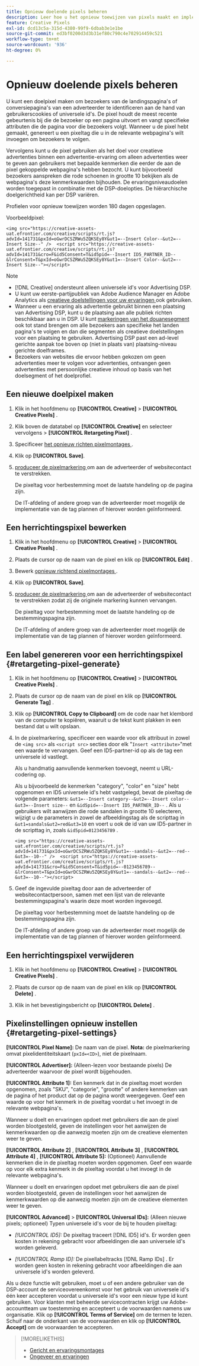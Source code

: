 ```yaml
---
title: Opnieuw doelende pixels beheren
description: Leer hoe u het opnieuw toewijzen van pixels maakt en implementeert voor gebruik als doel voor advertenties.
feature: Creative Pixels
exl-id: dcd13c5a-315d-4380-99f9-6dbab3e1e1be
source-git-commit: ed3bf0200d3d3b31ef80c790c4e702914459c521
workflow-type: tm+mt
source-wordcount: '936'
ht-degree: 0%

---
```


# Opnieuw doelende pixels beheren

<!-- Note to self: These aren't segments -- we don't create a pool of users. -->

U kunt een doelpixel maken om bezoekers van de landingspagina&#39;s of conversiepagina&#39;s van een adverteerder te identificeren aan de hand van gebruikerscookies of universele id&#39;s. De pixel houdt de meest recente gebeurtenis bij die de bezoeker op een pagina uitvoert en vangt specifieke attributen die de pagina voor die bezoekers volgt. Wanneer u de pixel hebt gemaakt, genereert u een pixeltag die u in de relevante webpagina&#39;s wilt invoegen om bezoekers te volgen.<!-- Note to self: surfer id=cookie or universal ID -->

Vervolgens kunt u de pixel gebruiken als het doel voor creatieve advertenties binnen een advertentie-ervaring om alleen advertenties weer te geven aan gebruikers met bepaalde kenmerken die eerder de aan de pixel gekoppelde webpagina&#39;s hebben bezocht. U kunt bijvoorbeeld bezoekers aanspreken die rode schoenen in grootte 10 bekijken als de webpagina&#39;s deze kenmerkwaarden bijhouden.<!-- better example? Make sure they match attribute examples below --> De ervaringsniveaudoelen worden toegepast in combinatie met de DSP-doelopties. De hiërarchische doelgerichtheid kan per DSP variëren.

Profielen voor opnieuw toewijzen worden 180 dagen opgeslagen.

Voorbeeldpixel:

```
<img src="https://creative-assets-uat.efrontier.com/creative/scripts/rt.js?advId=141731&pxId=oGwrDCSZRWu5ZQKSEy8Y&ut1=--Insert Color--&ut2=--Insert Size--" />  <script src="https://creative-assets-uat.efrontier.com/creative/scripts/rt.js?advId=141731&cro=F&id5Consent=T&id5pid=--Insert ID5_PARTNER_ID--&lrConsent=T&pxId=oGwrDCSZRWu5ZQKSEy8Y&ut1=--Insert Color--&ut2=--Insert Size--"></script>
```

>[!NOTE]
>
> * [!DNL Creative] ondersteunt alleen universele id&#39;s voor Advertising DSP.
>* U kunt uw eerste-partijpubliek van Adobe Audience Manager en Adobe Analytics als [ creatieve doelstellingen voor uw ervaringen ](/help/creative/experiences/experience-settings-targeting.md) ook gebruiken.
>* Wanneer u een ervaring als advertentie gebruikt binnen een plaatsing van Advertising DSP, kunt u de plaatsing aan alle publiek richten beschikbaar aan u in DSP. U kunt [ markeringen van het douanesegment ](/help/dsp/audiences/custom-segment-create.md) ook tot stand brengen om alle bezoekers aan specifieke het landen pagina&#39;s te volgen en dan die segmenten als creatieve doelstellingen voor een plaatsing te gebruiken. Advertising DSP past een ad-level gerichte aanpak toe boven op (niet in plaats van) plaatsing-niveau gerichte doelframes.
>* Bezoekers van websites die ervoor hebben gekozen om geen advertenties meer te volgen voor advertenties, ontvangen geen advertenties met persoonlijke creatieve inhoud op basis van het doelsegment of het doelprofiel.

## Een nieuwe doelpixel maken

1. Klik in het hoofdmenu op **[!UICONTROL Creative]** > **[!UICONTROL Creative Pixels]** .

1. Klik boven de datatabel op **[!UICONTROL Creative]** en selecteer vervolgens > **[!UICONTROL Retargeting Pixel]** .

1. Specificeer [ het opnieuw richten pixelmontages ](#retargeting-pixel-settings).

1. Klik op **[!UICONTROL Save]**.

1. [ produceer de pixelmarkering ](#retargeting-pixel-generate) om aan de adverteerder of websitecontact te verstrekken.

   De pixeltag voor herbestemming moet de laatste handeling op de pagina zijn.<!-- verify here and below -->

   De IT-afdeling of andere groep van de adverteerder moet mogelijk de implementatie van de tag plannen of hierover worden geïnformeerd.

## Een herrichtingspixel bewerken

1. Klik in het hoofdmenu op **[!UICONTROL Creative]** > **[!UICONTROL Creative Pixels]** .

1. Plaats de cursor op de naam van de pixel en klik op **[!UICONTROL Edit]** .

1. Bewerk [ opnieuw richtend pixelmontages ](#retargeting-pixel-settings).

1. Klik op **[!UICONTROL Save]**.

1. [ produceer de pixelmarkering ](#retargeting-pixel-generate) om aan de adverteerder of websitecontact te verstrekken zodat zij de originele markering kunnen vervangen.

   De pixeltag voor herbestemming moet de laatste handeling op de bestemmingspagina zijn.

   De IT-afdeling of andere groep van de adverteerder moet mogelijk de implementatie van de tag plannen of hierover worden geïnformeerd.

## Een label genereren voor een herrichtingspixel {#retargeting-pixel-generate}

1. Klik in het hoofdmenu op **[!UICONTROL Creative]** > **[!UICONTROL Creative Pixels]** .

1. Plaats de cursor op de naam van de pixel en klik op **[!UICONTROL Generate Tag]** .

1. Klik op **[!UICONTROL Copy to Clipboard]** om de code naar het klembord van de computer te kopiëren, waaruit u de tekst kunt plakken in een bestand dat u wilt opslaan.

1. In de pixelmarkering, specificeer een waarde voor elk attribuut in zowel de `<img src>` als `<script src>` secties door elk &quot;`Insert <attribute>`&quot;met een waarde te vervangen. Geef een ID5-partner-id op als de tag een universele id vastlegt.

   Als u handmatig aanvullende kenmerken toevoegt, neemt u URL-codering op.

   Als u bijvoorbeeld de kenmerken &quot;category&quot;, &quot;color&quot; en &quot;size&quot; hebt opgenomen en ID5 universele id&#39;s hebt vastgelegd, bevat de pixeltag de volgende parameters: `&ut1=--Insert category--&ut2=--Insert color--&ut3=--Insert size--` en `&id5pid=--Insert ID5_PARTNER_ID--` . Als u gebruikers wilt aanwijzen die rode sandalen in grootte 10 selecteren, wijzigt u de parameters in zowel de afbeeldingstag als de scripttag in `&ut1=sandals&ut2=red&ut3=10` en voert u ook de id van uw ID5-partner in de scripttag in, zoals `&id5pid=0123456789` .

   `<img src="https://creative-assets-uat.efrontier.com/creative/scripts/rt.js?advId=141731&pxId=oGwrDCSZRWu5ZQKSEy8Y&ut1=--sandals--&ut2=--red--&ut3=--10--" />  <script src="https://creative-assets-uat.efrontier.com/creative/scripts/rt.js?advId=141731&cro=F&id5Consent=T&id5pid=--0123456789--&lrConsent=T&pxId=oGwrDCSZRWu5ZQKSEy8Y&ut1=--sandals--&ut2=--red--&ut3=--10--"></script>`

1. Geef de ingevulde pixeltag door aan de adverteerder of websitecontactpersoon, samen met een lijst van de relevante bestemmingspagina&#39;s waarin deze moet worden ingevoegd.

   De pixeltag voor herbestemming moet de laatste handeling op de bestemmingspagina zijn.

   De IT-afdeling of andere groep van de adverteerder moet mogelijk de implementatie van de tag plannen of hierover worden geïnformeerd.

## Een herrichtingspixel verwijderen

1. Klik in het hoofdmenu op **[!UICONTROL Creative]** > **[!UICONTROL Creative Pixels]** .

1. Plaats de cursor op de naam van de pixel en klik op **[!UICONTROL Delete]** .

1. Klik in het bevestigingsbericht op **[!UICONTROL Delete]** .

## Pixelinstellingen opnieuw instellen {#retargeting-pixel-settings}

**[!UICONTROL Pixel Name]:** De naam van de pixel. **Nota:** de pixelmarkering omvat pixelidentiteitskaart (`pxId=<ID>`), niet de pixelnaam.

**[!UICONTROL Advertiser]:** (Alleen-lezen voor bestaande pixels) De adverteerder waarvoor de pixel wordt bijgehouden.

**[!UICONTROL Attribute 1]:** Een kenmerk dat in de pixeltag moet worden opgenomen, zoals &quot;SKU&quot;, &quot;categorie&quot;, &quot;grootte&quot; of andere kenmerken van de pagina of het product dat op de pagina wordt weergegeven. Geef een waarde op voor het kenmerk in de pixeltag voordat u het invoegt in de relevante webpagina&#39;s.

Wanneer u doelt en ervaringen opdoet met gebruikers die aan de pixel worden blootgesteld, geven de instellingen voor het aanwijzen de kenmerkwaarden op die aanwezig moeten zijn om de creatieve elementen weer te geven.

**[!UICONTROL Attribute 2]** , **[!UICONTROL Attribute 3]** , **[!UICONTROL Attribute 4]** , **[!UICONTROL Attribute 5]:** (Optioneel) Aanvullende kenmerken die in de pixeltag moeten worden opgenomen. Geef een waarde op voor elk extra kenmerk in de pixeltag voordat u het invoegt in de relevante webpagina&#39;s.

Wanneer u doelt en ervaringen opdoet met gebruikers die aan de pixel worden blootgesteld, geven de instellingen voor het aanwijzen de kenmerkwaarden op die aanwezig moeten zijn om de creatieve elementen weer te geven.

**[!UICONTROL Advanced]** > **[!UICONTROL Universal IDs]:** (Alleen nieuwe pixels; optioneel) Typen universele id&#39;s voor de bij te houden pixeltag:

* *[!UICONTROL ID5]:* De pixeltag traceert [!DNL ID5] id&#39;s. Er worden geen kosten in rekening gebracht voor afbeeldingen die aan universele id&#39;s worden geleverd.

* *[!UICONTROL Ramp ID]:* De pixellabeltracks [!DNL Ramp IDs] . Er worden geen kosten in rekening gebracht voor afbeeldingen die aan universele id&#39;s worden geleverd.

Als u deze functie wilt gebruiken, moet u of een andere gebruiker van de DSP-account de serviceovereenkomst voor het gebruik van universele id&#39;s één keer accepteren voordat u universele id&#39;s voor een nieuw type id kunt gebruiken. Voor klanten met beheerde servicecontracten krijgt uw Adobe-accountteam uw toestemming en accepteert u de voorwaarden namens uw organisatie. Klik op **[!UICONTROL Terms of Service]** om de termen te lezen. Schuif naar de onderkant van de voorwaarden en klik op **[!UICONTROL Accept]** om de voorwaarden te accepteren.

>[!MORELIKETHIS]
>
>* [ Gericht en ervaringsmontages ](/help/creative/experiences/experience-settings-targeting.md)
>* [ Ongeveer en ervaringen ](/help/creative/experiences/experience-about.md)
